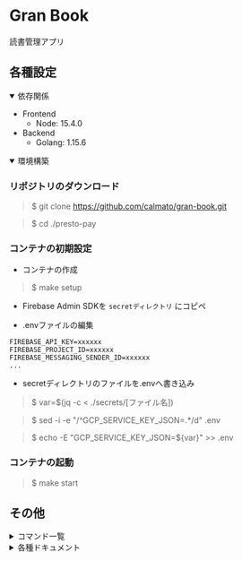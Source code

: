 # Gran Book

<!-- CI/CDのバッチを貼り付け -->
読書管理アプリ

## 各種設定

<!-- 使用するミドルウェア,言語のバージョン等記載 -->
<details open>
<summary>依存関係</summary>

* Frontend
  * Node: 15.4.0
* Backend
  * Golang: 1.15.6

</details>

<!-- 環境構築手順を記載 -->
<details open>
<summary>環境構築</summary>

### リポジトリのダウンロード

> $ git clone https://github.com/calmato/gran-book.git

> $ cd ./presto-pay

### コンテナの初期設定

* コンテナの作成

> $ make setup

* Firebase Admin SDKを `secretディレクトリ` にコピペ

* .envファイルの編集

```.env
FIREBASE_API_KEY=xxxxxx
FIREBASE_PROJECT_ID=xxxxxx
FIREBASE_MESSAGING_SENDER_ID=xxxxxx
...
```

* secretディレクトリのファイルを.envへ書き込み

> $ var=$(jq -c < ./secrets/[ファイル名])

> $ sed -i -e "/^GCP_SERVICE_KEY_JSON=.*/d" .env

> $ echo -E "GCP_SERVICE_KEY_JSON=${var}" >> .env

### コンテナの起動

> $ make start

</details>

## その他

<!-- Makefileとしてまとめたコマンドを記載 -->
<details>
<summary>コマンド一覧</summary>

|     Commands      |              Description               |
| :---------------- | :------------------------------------- |
| make setup        | * 初回のみ実行                         |
| make build        | * コンテナの再構築                     |
| make install      | * コンテナ内にライブラリをインストール |
| make start        | * コンテナを起動                       |
| make start-native | * ネイティブアプリ関連のコンテナを起動 |
| make start-admin  | * 管理者コンソール関連のコンテナを起動 |
| make start-api    | * Swaggerのコンテナを起動              |
| make start        | * コンテナを起動                       |
| make stop         | * コンテナの停止                       |
| make remove       | * コンテナの削除                       |
| make logs         | * コンテナのログを取得                 |

</details>

<!-- docs配下のドキュメントをツリー型で記載 -->
<details>
<summary>各種ドキュメント</summary>

* [01_specification](./docs/01_specification/README.md)
* [02_design](./docs/02_design/README.md)
* [11_frontend](./docs/11_frontend/README.md)
  * [01_native](./docs/11_frontend/01_native/README.md)
  * [02_web](./docs/11_frontend/02_web/README.md)
    * [01_admin](./docs/11_frontend/02_web/01_admin/README.md)
* [12_backend](./docs/12_backend/README.md)
  * [01_design](./docs/12_backend/01_design/README.md)
  * [11_swagger](./docs/12_backend/11_swagger/README.md)
  * [12_protobuf](./docs/12_backend/12_protobuf/README.md)
  * [21_auth_api](./docs/12_backend/21_auth_api/README.md)
  * [22_user_api](./docs/12_backend/22_user_api/README.md)
  * [23_book_api](./docs/12_backend/23_book_api/README.md)
  * [24_store_api](./docs/12_backend/24_store_api/README.md)
  * [31_google_book_api](./docs/12_backend/31_google_book_api/README.md)
  * [32_stripe](./docs/12_backend/32_stripe/README.md)
* [13_database](./docs/13_database/README.md)
  * [01_user_db](./docs/13_database/01_user_db/README.md)
  * [02_book_db](./docs/13_database/02_book_db/README.md)
  * [03_store_db](./docs/13_database/03_store_db/README.md)
  * [11_auth_db](./docs/13_database/11_auth_db/README.md)
  * [12_message_db](./docs/13_database/12_message_db/README.md)
* [14_infrastructure](./docs/14_infrastructure/README.md)
  * [01_design](./docs/14_infrastructure/01_design/README.md)
  * [11_gcp](./docs/14_infrastructure/11_gcp/README.md)
  * [12_firebase](./docs/14_infrastructure/12_firebase/README.md)
  * [21_reverse-proxy](./docs/14_infrastructure/21_reverse-proxy/README.md)
  * [31_docker](./docs/14_infrastructure/31_docker/README.md)
  * [41_prometheus](./docs/14_infrastructure/41_prometheus/README.md)
  * [42_grafana](./docs/14_infrastructure/42_grafana/README.md)
  * [43_fluentd](./docs/14_infrastructure/43_fluentd/README.md)
  * [51_github-actions](./docs/14_infrastructure/51_github-actions/README.md)
  * [52_terraform](./docs/14_infrastructure/52_terraform/README.md)
* [99_other](./docs/99_other/README.md)
</details>
